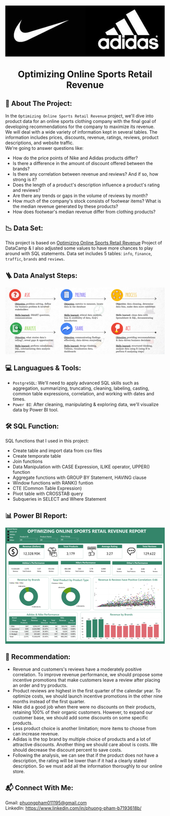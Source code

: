 <p align="center">
<img src="https://github.com/phuongpham011195/Optimizing-Online-Sports-Retail-Revenue/blob/main/image/Adidas_Nike.jpeg" width="600" length="300" align="center"/>
</p>
<h1 align="center"> Optimizing Online Sports Retail Revenue
  
## 🎾 About The Project:
In the `Optimizing Online Sports Retail Revenue` project, we'll dive into product data for an online sports clothing company with the final goal of developing recommendations for the company to maximize its revenue.  
We will deal with a wide variety of information kept in several tables. The information includes prices, discounts, revenue, ratings, reviews, product descriptions, and website traffic.  
We're going to answer questions like:  
- How do the price points of Nike and Adidas products differ?
- Is there a difference in the amount of discount offered between the brands?
- Is there any correlation between revenue and reviews? And if so, how strong is it?
- Does the length of a product's description influence a product's rating and reviews?
- Are there any trends or gaps in the volume of reviews by month?
- How much of the company's stock consists of footwear items? What is the median revenue generated by these products?
- How does footwear's median revenue differ from clothing products?

## 📉 Data Set:
This project is based on <a href="https://app.datacamp.com/learn/projects/optimizing_online_revenue/guided/SQL">Optimizing Online Sports Retail Revenue</a> Project of DataCamp & I also adjusted some values to have more chances to play around with SQL statements.
Data set includes 5 tables: `info`, `finance`, `traffic`, `brands` and `reviews`.

## 🪜 Data Analyst Steps:
<p align="center">
<img src="https://github.com/phuongpham011195/Optimizing-Online-Sports-Retail-Revenue/blob/main/image/data_analyst_steps.png" width="600" length="300" align="center"/>
</p>

## 💻 Languagues & Tools:  
- `PostgreSQL`: We'll need to apply advanced SQL skills such as aggregation, summarizing, truncating, cleaning, labeling, casting, common table expressions, correlation, and working with dates and times.
- `Power BI`: After cleaning, manipulating & exploring data, we'll visualize data by Power BI tool.

## 🛠️ SQL Function:
SQL functions that I used in this project:
- Create table and import data from csv files
- Create temporate table
- Join functions
- Data Manipulation with CASE Expression, ILIKE operator, UPPER() function
- Aggregate functions with GROUP BY Statement, HAVING clause
- Window functions with RANK() funtion
- CTE (Common Table Expression)
- Pivot table with CROSSTAB query
- Subqueries in SELECT and Where Statement

## 📊 Power BI Report:
<p align="center">
<img src="https://github.com/phuongpham011195/Optimizing-Online-Sports-Retail-Revenue/blob/main/image/Optimizing_Online_Sports_Retail_Revenue_Report.png" width="600" length="300" align="center"/>
</p>

## 💭 Recommendation:
- Revenue and customers's reviews have a moderately positive correlation. To improve revenue performance, we should propose some incentive promotions that make customers leave a review after placing an order and try products.
- Product reviews are highest in the first quarter of the calendar year. To optimize costs, we should launch incentive promotions in the other nine months instead of the first quarter.
- Nike did a good job when there were no discounts on their products, retaining 100% of their organic customers. However, to expand our customer base, we should add some discounts on some specific products.
- Less product choice is another limitation; more items to choose from can increase revenue.
- Adidas is the top brand by multiple choice of products and a lot of attractive discounts. Another thing we should care about is costs. We should decrease the discount percent to save costs.
- Following the analysis, we can see that if the product does not have a description, the rating will be lower than if it had a clearly stated description. So we must add all the information thoroughly to our online store.

## 📬 Connect With Me:
Gmail: phuongpham011195@gmail.com  
LinkedIn: https://www.linkedin.com/in/phuong-pham-b7193618b/
